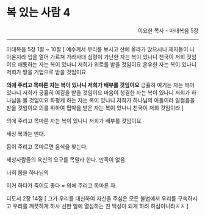 # 복 있는 사람 4
<p align="right">이요한 목사 - 마태복음 5장</p>

----

마태복음 5장 1절 ~ 10절 [
예수께서 무리를 보시고 산에 올라가 앉으시니 제자들이 나아온지라
입을 열어 가르쳐 가라사대
심령이 가난한 자는 복이 있나니 천국이 저희 것임이요
애통하는 자는 복이 있나니 저희가 위로를 받을 것임이요
온유한 자는 복이 있나니 저희가 땅을 기업으로 받을 것임이요

**의에 주리고 목마른 자는 복이 있나니 저희가 배부를 것임이요**
긍휼히 여기는 자는 복이 있나니 저희가 긍휼히 여김을 받을 것임이요
마음이 청결한 자는 복이 있나니 저희가 하나님을 볼 것임이요
화평케 하는 자는 복이 있나니 저희가 하나님의 아들이라 일컬음을 받을 것임이요
의를 위하여 핍박을 받은 자는 복이 있나니 천국이 저희 것임이라
]

의에 주리고 목마른 자는 복이 있나니 저희가 배부를 것임이요

세상 복과는 반대.

몸이 주리고 목마르면 음식을 찾는다.

세상사람들의 육신의 요구를 목말라 한다.
만족이 없음

너희 몸을 하나님의 

이거 하다가 죽어도 좋다 = 의에 주리고 목마른 자

디도서 2장 14절 [
그가 우리를 대신하여 자신을 주심은 모든 불법에서 우리를 구속하시고 우리를 깨끗하게 하사 선한 일에 열심하는 친 백성이 되게 하려 하심이니라ㅈㅈ
]